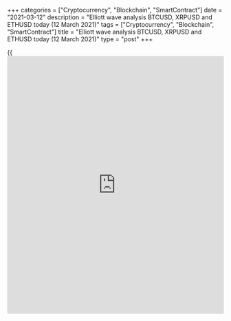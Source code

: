 +++
categories = ["Cryptocurrency", "Blockchain", "SmartContract"]
date = "2021-03-12"
description = "Elliott wave analysis BTCUSD, XRPUSD and ETHUSD today (12 March 2021)"
tags = ["Cryptocurrency", "Blockchain", "SmartContract"]
title = "Elliott wave analysis BTCUSD, XRPUSD and ETHUSD today (12 March 2021)"
type = "post"
+++

{{<iframe id="large-banner" src="https://www.bounty.group/#slide=9.0" width="100%" height="600" scrolling="no" style="border: 0px solid rgb(216, 221, 230); border-radius: 3px;">}}

2021-03-12

2021-03-12

Short-term forecast for BTCUSD, XRPUSD and ETHUSD 12.03.2021Roman Onegin

I welcome my readers!

I have prepared a short-term cryptocurrency forecast based on Elliott
wave analysis of Bitcoin, Ripple, and Ethereum. I offer entry signals to
trade each cryptocurrency.

At the time of writing, Ethereum and Bitcoin are forming the initial
parts of final sub-waves in the double zigzags. Ripple has started
forming the final impulse in the bullish zigzag.

The article covers the following subjects:

## Elliott wave Bitcoin analysis

The BTCUSD is forming a downtrend, which is unfolding as a double zigzag
[W]-[X]-[Y]. The bearish wave [W] has finished as a double zigzag, and
the upward linking wave [X] has also completed. The market has recently
started developing the final motive wave [Y]. It is yet unclear which
form will take the [Y] in the end. The market should be declining to a
level below 52940 in the near future.

### Trading plan for [BTCUSD][1] today:

Sell 56583.50, TP 52940.00

* * *

## Elliott wave Ripple analysis

Ripple is forming a simple bearish zigzag [A]-[B]-[C]. There is forming
the upward corrective wave [B] as a simple zigzag (A)-(B)-(C). The
market could have completed the sideways correction (B) as a double
three, and there is unfolding the initial part of the upward impulse
wave (C). The (C) could drive the price to a level of 0.520, where the
[B] correction will be 50% of the [A] impulse.

### Trading plan for [XRPUSD][2] today:

Buy 0.453, TP 0.520

* * *

## Elliott wave Ethereum analysis

Ethereum continues forming a double downward zigzag W-X-Y. The linking
upwave X must have finished as a simple zigzag [A]-[B]-[C]. Next, the
market has turned down and started forming the final down wave Y. The
price should be declining to a level below 1660.00, marked by correction
(4). One could enter sell trades in the current situation.

### Trading plan for [ETHUSD][3] **** today:

Sell 1795.08, TP 1660.00

* * *

P.S. Did you like my article? Share it in social networks: it will be
the best “thank you" :)

Ask me questions and comment below. I’ll be glad to answer your
questions and give necessary explanations.

 **Useful links:**

  * I recommend trying to trade with a reliable broker [here][4]. The system allows you to trade by yourself or copy successful traders from all across the globe.
  * Use my promo-code BLOG for getting deposit bonus 50% on LiteForex platform. Just enter this code in the appropriate field while [depositing][5] your trading account.
  * Telegram chat for traders: <t.me/liteforexengchat>. We are sharing the signals and trading experience
  * Telegram channel with high-quality analytics, Forex reviews, training articles, and other useful things for traders <t.me/liteforex>



## Price chart of BTCUSD in real time mode

The content of this article reflects the author’s opinion and does not
necessarily reflect the official position of LiteForex. The material
published on this page is provided for informational purposes only and
should not be considered as the provision of investment advice for the
purposes of Directive 2004/39/EC.

Rate this article:

{{value}}

( {{count}} {{title}} )

   1. my.liteforex.com/trading/chart?symbol=BTCUSD
   2. my.liteforex.com/trading/chart?symbol=XRPUSD
   3. my.liteforex.com/trading/chart?symbol=ETHUSD
   4. my.liteforex.com/?category=analysts-opinions&slug=short-term-forecast-for-[BTC](https://www.playgroundfx.com/blog/who-is-the-creator-of-bitcoin/)usd-xrpusd-and-ethusd-12032021&openPopup=%2Fregistration%2Fpopup&utm_source=blog&utm_medium=article&utm_campaign=bonus
   5. my.liteforex.com/deposit/?category=analysts-opinions&slug=short-term-forecast-for-[BTC](https://www.playgroundfx.com/blog/who-is-the-creator-of-bitcoin/)usd-xrpusd-and-ethusd-12032021&promo_code=BLOG&utm_source=blog&utm_medium=article&utm_campaign=bonus